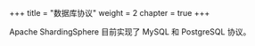+++
title = "数据库协议"
weight = 2
chapter = true
+++

Apache ShardingSphere 目前实现了 MySQL 和 PostgreSQL 协议。 
